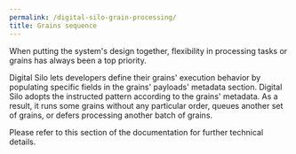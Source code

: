 ```yaml
---
permalink: /digital-silo-grain-processing/
title: Grains sequence
---
```



When putting the system's design together, flexibility in processing tasks or grains has always been a top priority. 

Digital Silo lets developers define their grains' execution behavior by populating specific fields in the grains' payloads' metadata section. Digital Silo adopts the instructed pattern according to the grains' metadata. As a result, it runs some grains without any particular order, queues another set of grains, or defers processing another batch of grains. 

Please refer to this section of the documentation for further technical details.